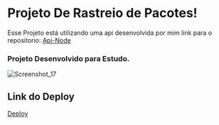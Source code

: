 # Projeto De Rastreio de Pacotes!
Esse Projeto está utilizando uma api desenvolvida por mim link para o repositorio: [Api-Node](https://github.com/Withene/FindBluePackge-React)

### Projeto Desenvolvido para Estudo.
![Screenshot_17](https://user-images.githubusercontent.com/82597491/132921477-8df63dfe-1298-410a-a7b2-e4378917d3f9.png)
## Link do Deploy 
[Deploy](https://firstbluepackge.netlify.app)

